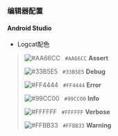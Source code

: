 ### 编辑器配置

####  Android Studio

- Logcat配色

> ![#AA66CC](https://placehold.it/15/AA66CC/000000?text=+) ` #AA66CC` **Assert**
>
> ![#33B5E5](https://placehold.it/15/33B5E5/000000?text=+) ` #33B5E5` **Debug**
>
> ![#FF4444](https://placehold.it/15/FF4444/000000?text=+) ` #FF4444`  **Error**
>
> ![#99CC00](https://placehold.it/15/99CC00/000000?text=+) ` #99CC00` **Info**
>
> ![#FFFFFF](https://placehold.it/15/FFFFFF/000000?text=+) ` #FFFFFF` **Verbose**
>
> ![#FFBB33](https://placehold.it/15/FFBB33/000000?text=+) ` #FFBB33` **Warning**

